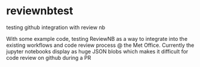 # reviewnbtest
testing github integration with review nb

With some example code, testing ReviewNB as a way to integrate into the existing workflows and code review process @ the Met Office.
Currently the jupyter notebooks display as huge JSON blobs which makes it difficult for code review on github during a PR
